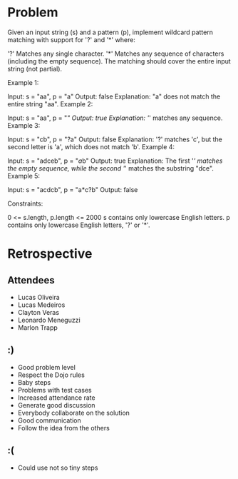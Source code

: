 # Problem

Given an input string (s) and a pattern (p), implement wildcard pattern matching with support for '?' and '*' where:

'?' Matches any single character.
'*' Matches any sequence of characters (including the empty sequence).
The matching should cover the entire input string (not partial).

 

Example 1:

Input: s = "aa", p = "a"
Output: false
Explanation: "a" does not match the entire string "aa".
Example 2:

Input: s = "aa", p = "*"
Output: true
Explanation: '*' matches any sequence.
Example 3:

Input: s = "cb", p = "?a"
Output: false
Explanation: '?' matches 'c', but the second letter is 'a', which does not match 'b'.
Example 4:

Input: s = "adceb", p = "*a*b"
Output: true
Explanation: The first '*' matches the empty sequence, while the second '*' matches the substring "dce".
Example 5:

Input: s = "acdcb", p = "a*c?b"
Output: false
 

Constraints:

0 <= s.length, p.length <= 2000
s contains only lowercase English letters.
p contains only lowercase English letters, '?' or '*'.

# Retrospective

## Attendees

- Lucas Oliveira
- Lucas Medeiros
- Clayton Veras
- Leonardo Meneguzzi
- Marlon Trapp

## :)

- Good problem level
- Respect the Dojo rules
- Baby steps
- Problems with test cases
- Increased attendance rate
- Generate good discussion
- Everybody collaborate on the solution
- Good communication
- Follow the idea from the others

## :(

- Could use not so tiny steps
